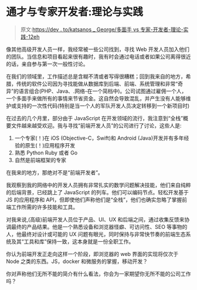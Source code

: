 # 通才与专家开发者:理论与实践

> 原文:[https://dev . to/katsanos _ George/多面手 vs 专家-开发者-理论-实践-12eh](https://dev.to/katsanos_george/generalist-vs-specialist-developers-theory-and-practice-12eh)

像其他高级开发人员一样，我经常被一些公司找到，寻找 Web 开发人员加入他们的团队。当信息和项目看起来很有趣时，我有时会通过电话或者如果公司离得很近的话，亲自参与第一次一般性讨论。

在我们的领域里，工作描述总是含糊不清或者写得很糟糕；回到我来自的地方，希腊，传统的软件公司因为寻找能做从数据库到后端、前端、系统管理和非常“奇异”的语言组合(PHP、Java、.网络-在一个简档中)。公司试图通过雇佣一个人，一个多面手来做所有的事情来节省资金。这自然会导致混乱，并产生没有人能够维护或支持的一次性代码(特别是当一个人的军队开发人员决定转移到一个新项目时)

在过去的几个月里，部分由于 JavaScript 在开发领域的流行，我注意到“全栈”概要文件越来越受欢迎。我与寻找“前端开发人员”的公司进行了讨论，这些人是:

1.  一个专家(！)在 iOS (Objective-C，Swift)和 Android (Java)开发并有多年经验的原生(！)应用程序开发
2.  熟悉 Python Ruby 或者 Go
3.  自然是前端框架的专家

在我来的地方，那绝对不是“前端开发者”。

我观察到我的网络中的开发人员拥有非常扎实的数学问题解决技能，他们来自纯粹的后端背景，已经跳上了 JavaScript 的列车。他们可以编码节点。轻松开发基于 JS 的应用程序和 API，但即使他们声称他们是“全栈”，他们也确实忽略了掌握前端工作所需的许多技能和工具。

对我来说,(高级)前端开发人员位于产品、UI、UX 和后端之间，通过收集反馈来协调最终的产品结果。他是一个熟悉设备和浏览器怪癖、可访问性、SEO 等事物的人，他最终对设计或可能的 UX 问题有眼光，同时保持与非常快节奏的前端生态系统及其“工具和库”保持一致，这本身就是一份全职工作。

你认为前端开发正走向这样一个阶段，即浏览器的 web 界面的实现将仅次于 Node 之类的东西。JS，docker 和微服务的掌握，移动开发？

你对声称他们无所不能的简介有什么看法，你会为一家期望你无所不能的公司工作吗？